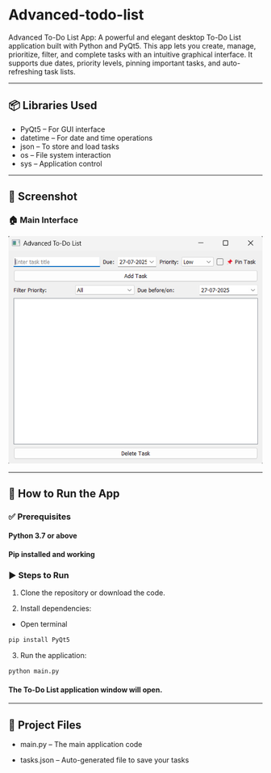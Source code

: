 # Advanced-todo-list

Advanced To-Do List App: A powerful and elegant desktop To-Do List application built with Python and PyQt5. This app lets you create, manage, prioritize, filter, and complete tasks with an intuitive graphical interface. It supports due dates, priority levels, pinning important tasks, and auto-refreshing task lists.

---

## 📦 Libraries Used

- PyQt5 – For GUI interface
- datetime – For date and time operations
- json – To store and load tasks
- os – File system interaction
- sys – Application control

---

## 📸 Screenshot

### 🏠 Main Interface

![Main Window](screenshot.png)

---

## 🚀 How to Run the App

### ✅ Prerequisites

#### Python 3.7 or above

#### Pip installed and working

### ▶️ Steps to Run

1. Clone the repository or download the code.

2. Install dependencies:

- Open terminal

```bash
pip install PyQt5
```

3. Run the application:

```bash
python main.py
```

#### The To-Do List application window will open.

---

## 📂 Project Files

- main.py – The main application code

- tasks.json – Auto-generated file to save your tasks


